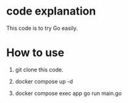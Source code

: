 # code explanation

This code is to try Go easily.

# How to use

1. git clone this code. 

2. docker compose up -d

3. docker compose exec app go run main.go
